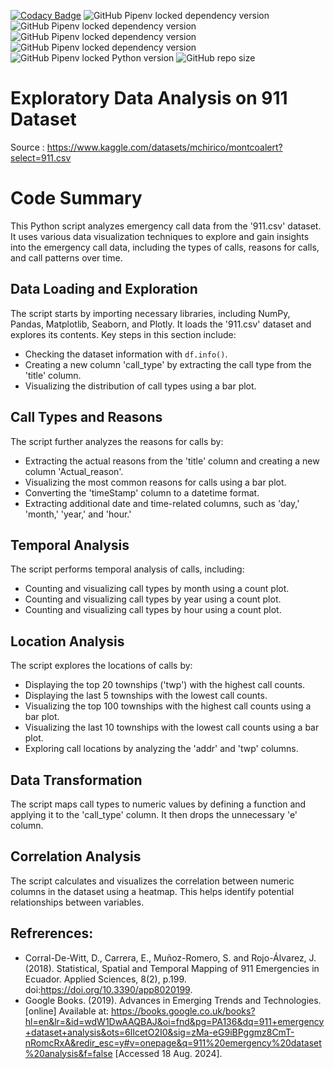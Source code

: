 [![Codacy Badge](https://app.codacy.com/project/badge/Grade/4b4a1db8e2ed4b5bb4e7dbd94f3237f3)](https://app.codacy.com/gh/Abhinav330/911-Emergency-Calls-analysis/dashboard?utm_source=gh&utm_medium=referral&utm_content=&utm_campaign=Badge_grade)
![GitHub Pipenv locked dependency version](https://img.shields.io/github/pipenv/locked/dependency-version/Abhinav330/911-Emergency-Calls-analysis/matplotlib)
![GitHub Pipenv locked dependency version](https://img.shields.io/github/pipenv/locked/dependency-version/Abhinav330/911-Emergency-Calls-analysis/numpy)
![GitHub Pipenv locked dependency version](https://img.shields.io/github/pipenv/locked/dependency-version/Abhinav330/911-Emergency-Calls-analysis/pandas)
![GitHub Pipenv locked dependency version](https://img.shields.io/github/pipenv/locked/dependency-version/Abhinav330/911-Emergency-Calls-analysis/seaborn)
![GitHub Pipenv locked Python version](https://img.shields.io/github/pipenv/locked/python-version/Abhinav330/911-Emergency-Calls-analysis)
![GitHub repo size](https://img.shields.io/github/repo-size/Abhinav330/911-Emergency-Calls-analysis)

# Exploratory Data Analysis on 911 Dataset
Source : https://www.kaggle.com/datasets/mchirico/montcoalert?select=911.csv

# Code Summary

This Python script analyzes emergency call data from the '911.csv' dataset. It uses various data visualization techniques to explore and gain insights into the emergency call data, including the types of calls, reasons for calls, and call patterns over time.

## Data Loading and Exploration

The script starts by importing necessary libraries, including NumPy, Pandas, Matplotlib, Seaborn, and Plotly. It loads the '911.csv' dataset and explores its contents. Key steps in this section include:
- Checking the dataset information with `df.info()`.
- Creating a new column 'call_type' by extracting the call type from the 'title' column.
- Visualizing the distribution of call types using a bar plot.

## Call Types and Reasons

The script further analyzes the reasons for calls by:
- Extracting the actual reasons from the 'title' column and creating a new column 'Actual_reason'.
- Visualizing the most common reasons for calls using a bar plot.
- Converting the 'timeStamp' column to a datetime format.
- Extracting additional date and time-related columns, such as 'day,' 'month,' 'year,' and 'hour.'

## Temporal Analysis

The script performs temporal analysis of calls, including:
- Counting and visualizing call types by month using a count plot.
- Counting and visualizing call types by year using a count plot.
- Counting and visualizing call types by hour using a count plot.

## Location Analysis

The script explores the locations of calls by:
- Displaying the top 20 townships ('twp') with the highest call counts.
- Displaying the last 5 townships with the lowest call counts.
- Visualizing the top 100 townships with the highest call counts using a bar plot.
- Visualizing the last 10 townships with the lowest call counts using a bar plot.
- Exploring call locations by analyzing the 'addr' and 'twp' columns.

## Data Transformation

The script maps call types to numeric values by defining a function and applying it to the 'call_type' column. It then drops the unnecessary 'e' column.

## Correlation Analysis

The script calculates and visualizes the correlation between numeric columns in the dataset using a heatmap. This helps identify potential relationships between variables.

## Refrerences:
- Corral-De-Witt, D., Carrera, E., Muñoz-Romero, S. and Rojo-Álvarez, J. (2018). Statistical, Spatial and Temporal Mapping of 911 Emergencies in Ecuador. Applied Sciences, 8(2), p.199. doi:https://doi.org/10.3390/app8020199.
- Google Books. (2019). Advances in Emerging Trends and Technologies. [online] Available at: https://books.google.co.uk/books?hl=en&lr=&id=wdW1DwAAQBAJ&oi=fnd&pg=PA136&dq=911+emergency+dataset+analysis&ots=6lIcetO2I0&sig=zMa-eG9iBPggmz8CmT-nRomcRxA&redir_esc=y#v=onepage&q=911%20emergency%20dataset%20analysis&f=false [Accessed 18 Aug. 2024].

‌
